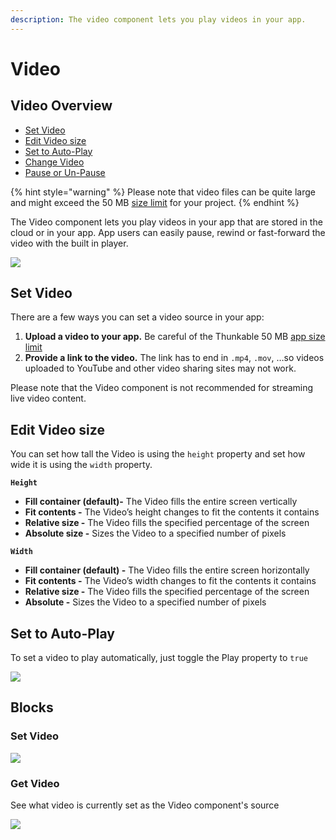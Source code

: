 ```yaml
---
description: The video component lets you play videos in your app.
---
```


# Video

## Video Overview

* [Set Video](video.md#set-video)
* [Edit Video size](video.md#edit-video-size)
* [Set to Auto-Play](video.md#set-to-auto-play)
* [Change Video](video.md#change-video)
* [Pause or Un-Pause](video.md#pause-or-un-pause)

{% hint style="warning" %}
Please note that video files can be quite large and might exceed the 50 MB [size limit](projects/assets.md#app-size-limits-50-mb-per-app) for your project. 
{% endhint %}

The Video component lets you play videos in your app that are stored in the cloud or in your app. App users can easily pause, rewind or fast-forward the video with the built in player.



![](.gitbook/assets/screen-shot-2019-10-17-at-2.52.02-pm.png)

## Set Video

There are a few ways you can set a video source in your app:

1. **Upload a video to your app.** Be careful of the Thunkable 50 MB [app size limit](projects/assets.md#app-size-limits-50-mb-per-app)
2. **Provide a link to the video.** The link has to end in `.mp4`, `.mov`, …so videos uploaded to YouTube and other video sharing sites may not work.

Please note that the Video component is not recommended for streaming live video content. 

## Edit Video size

You can set how tall the Video is using the `height` property and set how wide it is using the `width` property.

**`Height`**

* **Fill container \(default\)-** The Video fills the entire screen vertically
* **Fit contents -** The Video’s height changes to fit the contents it contains
* **Relative size -** The Video fills the specified percentage of the screen
* **Absolute size -** Sizes the Video to a specified number of pixels

**`Width`**

* **Fill container \(default\) -** The Video fills the entire screen horizontally
* **Fit contents -** The Video’s width changes to fit the contents it contains
* **Relative size -** The Video fills the specified percentage of the screen
* **Absolute -** Sizes the Video to a specified number of pixels

## Set to Auto-Play

To set a video to play automatically, just toggle the Play property to `true` 

![](.gitbook/assets/screen-shot-2019-10-29-at-2.03.22-pm.png)

## Blocks

### Set Video

![](.gitbook/assets/screen-shot-2021-04-08-at-4.16.23-pm.png)

### Get Video

See what video is currently set as the Video component's source

![](.gitbook/assets/screen-shot-2021-04-08-at-4.17.34-pm.png)



